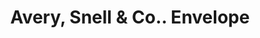 ---
doi: 10.7916/D8P85Q2G
date_other: unknown
date_other_textual: unknown
form: printed ephemera
genre:
- Envelopes
name:
- Avery, Snell & Co.
object_in_context_url: https://biggert.cul.columbia.edu/items/view/ave_biggert_01680
subject_hierarchical_geographic:
- Schenectady, New York, United States
subject_name:
- Avery, Snell & Co.
title: Avery, Snell & Co.. Envelope
sort_title: Avery, Snell & Co.. Envelope
call_number: ave_biggert_01680
coordinates:
- 42.814166666666665,-73.93722222222223
pid: ave_biggert_01680
identifiers: ave_biggert_01680
canvas_id: ldpd:396938
permalink: "/items/ave_biggert_01680/"
layout: iiif-image-page
---
